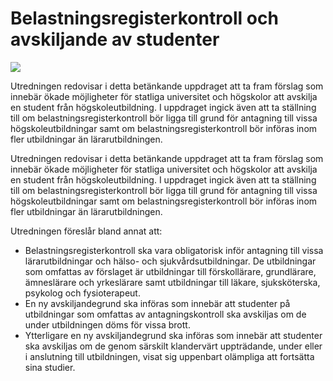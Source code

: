 # Belastningsregisterkontroll och avskiljande av studenter

![](/contentassets/b014225e50ac4f249984ec1d0bb56ac1/sou202183.jpg?width=150&quality=85)

Utredningen redovisar i detta betänkande uppdraget att ta fram förslag som innebär ökade möjligheter för statliga universitet och högskolor att avskilja en student från högskoleutbildning. I uppdraget ingick även att ta ställning till om belastningsregisterkontroll bör ligga till grund för antagning till vissa högskoleutbildningar samt om belastningsregisterkontroll bör införas inom fler utbildningar än lärarutbildningen.

Utredningen redovisar i detta betänkande uppdraget att ta fram förslag som innebär ökade möjligheter för statliga universitet och högskolor att avskilja en student från högskoleutbildning. I uppdraget ingick även att ta ställning till om belastningsregisterkontroll bör ligga till grund för antagning till vissa högskoleutbildningar samt om belastningsregisterkontroll bör införas inom fler utbildningar än lärarutbildningen.

Utredningen föreslår bland annat att:

* Belastningsregisterkontroll ska vara obligatorisk inför antagning till vissa lärarutbildningar och hälso- och sjukvårdsutbildningar. De utbildningar som omfattas av förslaget är utbildningar till förskollärare, grundlärare, ämneslärare och yrkeslärare samt utbildningar till läkare, sjuksköterska, psykolog och fysioterapeut.
* En ny avskiljandegrund ska införas som innebär att studenter på utbildningar som omfattas av antagningskontroll ska avskiljas om de under utbildningen döms för vissa brott.
* Ytterligare en ny avskiljandegrund ska införas som innebär att studenter ska avskiljas om de genom särskilt klandervärt uppträdande, under eller i anslutning till utbildningen, visat sig uppenbart olämpliga att fortsätta sina studier.
